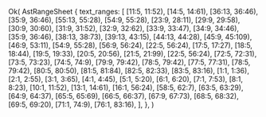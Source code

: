 Ok(
    AstRangeSheet {
        text_ranges: [
            [11:5, 11:52),
            [14:5, 14:61),
            [36:13, 36:46),
            [35:9, 36:46),
            [55:13, 55:28),
            [54:9, 55:28),
            [23:9, 28:11),
            [29:9, 29:58),
            [30:9, 30:60),
            [31:9, 31:52),
            [32:9, 32:62),
            [33:9, 33:47),
            [34:9, 34:46),
            [35:9, 36:46),
            [38:13, 38:73),
            [39:13, 43:15),
            [44:13, 44:28),
            [45:9, 45:109),
            [46:9, 53:11),
            [54:9, 55:28),
            [56:9, 56:24),
            [22:5, 56:24),
            [17:5, 17:27),
            [18:5, 18:44),
            [19:5, 19:33),
            [20:5, 20:56),
            [21:5, 21:99),
            [22:5, 56:24),
            [72:5, 72:31),
            [73:5, 73:23),
            [74:5, 74:9),
            [79:9, 79:42),
            [78:5, 79:42),
            [77:5, 77:31),
            [78:5, 79:42),
            [80:5, 80:50),
            [81:5, 81:84),
            [82:5, 82:33),
            [83:5, 83:16),
            [1:1, 1:36),
            [2:1, 2:55),
            [3:1, 3:65),
            [4:1, 4:45),
            [5:1, 5:20),
            [6:1, 6:20),
            [7:1, 7:53),
            [8:1, 8:23),
            [10:1, 11:52),
            [13:1, 14:61),
            [16:1, 56:24),
            [58:5, 62:7),
            [63:5, 63:29),
            [64:9, 64:37),
            [65:5, 65:69),
            [66:5, 66:37),
            [67:9, 67:73),
            [68:5, 68:32),
            [69:5, 69:20),
            [71:1, 74:9),
            [76:1, 83:16),
        ],
    },
)